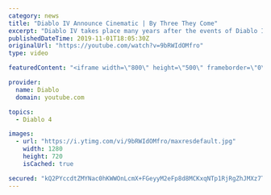 ```yaml
---
category: news
title: "Diablo IV Announce Cinematic | By Three They Come"
excerpt: "Diablo IV takes place many years after the events of Diablo III, after millions have been slaughtered by the actions of the High Heavens and Burning Hells alike."
publishedDateTime: 2019-11-01T18:05:30Z
originalUrl: "https://youtube.com/watch?v=9bRWIdOMfro"
type: video

featuredContent: "<iframe width=\"800\" height=\"500\" frameborder=\"0\" src=\"https://www.youtube.com/embed/9bRWIdOMfro\" allow=\"accelerometer; autoplay; encrypted-media; gyroscope; picture-in-picture\" allowfullscreen></iframe>"

provider:
  name: Diablo
  domain: youtube.com

topics:
  - Diablo 4

images:
  - url: "https://i.ytimg.com/vi/9bRWIdOMfro/maxresdefault.jpg"
    width: 1280
    height: 720
    isCached: true

secured: "kQ2PYccdtZMYNac0hKWWOnLcmX+FGeyyM2eFp8d8MCKxqNTp1RjRgZhJMXz7TmshQOFszUzlpRjVyU82nEQK1n/hfVEnFKpBEYl21xKYDkHDFlBdoM+ZH7Oom+S9BPd2gQ5nJylCAv7kYPFaDQJGwqE5uMD0Z6kLbcZWkJxN9hxAaHnZVTLbvAR/dp76HkVvz/I8gpo0o03RCjd/eEc1j/fbkGWPbQW4M8pcfrtIRftlsxRo7iiDx/YubAnB1h73feQsHULcaY8PTx915ZGZPc2sj765DcoVY0VRCCOwyBm6A00H1+LhRLLMv5I5UOtKUnOCyrrN0L87jv/+bQJ1NkOic5rtBlsYqnDAmzewqClPx/V/r9FC5koKeE4vXMYxBKmXvBHdSnaBSxRHUxRTByouaLbTJ8T+UZiegz0+BCiVfP/wDTwMzutmsi9dB9GC;IhUw6f+lxwfgOacUGz/BPQ=="
---
```


